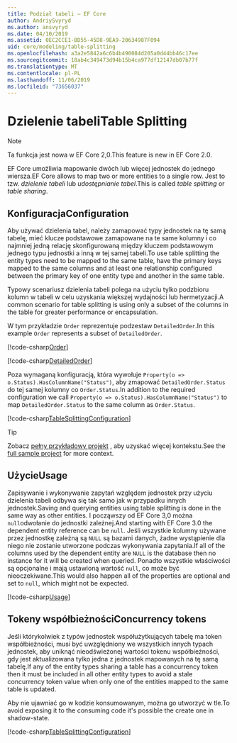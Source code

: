 ```yaml
---
title: Podział tabeli — EF Core
author: AndriySvyryd
ms.author: ansvyryd
ms.date: 04/10/2019
ms.assetid: 0EC2CCE1-BD55-45D8-9EA9-20634987F094
uid: core/modeling/table-splitting
ms.openlocfilehash: a3a2e5842a6c6b4b490084d205a0d44bb46c17ee
ms.sourcegitcommit: 18ab4c349473d94b15b4ca977df12147db07b77f
ms.translationtype: MT
ms.contentlocale: pl-PL
ms.lasthandoff: 11/06/2019
ms.locfileid: "73656037"
---
```

# <a name="table-splitting"></a><span data-ttu-id="58329-102">Dzielenie tabeli</span><span class="sxs-lookup"><span data-stu-id="58329-102">Table Splitting</span></span>

>[!NOTE]
> <span data-ttu-id="58329-103">Ta funkcja jest nowa w EF Core 2,0.</span><span class="sxs-lookup"><span data-stu-id="58329-103">This feature is new in EF Core 2.0.</span></span>

<span data-ttu-id="58329-104">EF Core umożliwia mapowanie dwóch lub więcej jednostek do jednego wiersza.</span><span class="sxs-lookup"><span data-stu-id="58329-104">EF Core allows to map two or more entities to a single row.</span></span> <span data-ttu-id="58329-105">Jest to tzw. _dzielenie tabeli_ lub _udostępnianie tabel_.</span><span class="sxs-lookup"><span data-stu-id="58329-105">This is called _table splitting_ or _table sharing_.</span></span>

## <a name="configuration"></a><span data-ttu-id="58329-106">Konfiguracja</span><span class="sxs-lookup"><span data-stu-id="58329-106">Configuration</span></span>

<span data-ttu-id="58329-107">Aby używać dzielenia tabel, należy zamapować typy jednostek na tę samą tabelę, mieć klucze podstawowe zamapowane na te same kolumny i co najmniej jedną relację skonfigurowaną między kluczem podstawowym jednego typu jednostki a inną w tej samej tabeli.</span><span class="sxs-lookup"><span data-stu-id="58329-107">To use table splitting the entity types need to be mapped to the same table, have the primary keys mapped to the same columns and at least one relationship configured between the primary key of one entity type and another in the same table.</span></span>

<span data-ttu-id="58329-108">Typowy scenariusz dzielenia tabeli polega na użyciu tylko podzbioru kolumn w tabeli w celu uzyskania większej wydajności lub hermetyzacji.</span><span class="sxs-lookup"><span data-stu-id="58329-108">A common scenario for table splitting is using only a subset of the columns in the table for greater performance or encapsulation.</span></span>

<span data-ttu-id="58329-109">W tym przykładzie `Order` reprezentuje podzestaw `DetailedOrder`.</span><span class="sxs-lookup"><span data-stu-id="58329-109">In this example `Order` represents a subset of `DetailedOrder`.</span></span>

[!code-csharp[Order](../../../samples/core/Modeling/TableSplitting/Order.cs?name=Order)]

[!code-csharp[DetailedOrder](../../../samples/core/Modeling/TableSplitting/DetailedOrder.cs?name=DetailedOrder)]

<span data-ttu-id="58329-110">Poza wymaganą konfiguracją, która wywołuje `Property(o => o.Status).HasColumnName("Status")`, aby zmapować `DetailedOrder.Status` do tej samej kolumny co `Order.Status`.</span><span class="sxs-lookup"><span data-stu-id="58329-110">In addition to the required configuration we call `Property(o => o.Status).HasColumnName("Status")` to map `DetailedOrder.Status` to the same column as `Order.Status`.</span></span>

[!code-csharp[TableSplittingConfiguration](../../../samples/core/Modeling/TableSplitting/TableSplittingContext.cs?name=TableSplitting&highlight=3)]

> [!TIP]
> <span data-ttu-id="58329-111">Zobacz [pełny przykładowy projekt](https://github.com/aspnet/EntityFramework.Docs/tree/master/samples/core/Modeling/TableSplitting) , aby uzyskać więcej kontekstu.</span><span class="sxs-lookup"><span data-stu-id="58329-111">See the [full sample project](https://github.com/aspnet/EntityFramework.Docs/tree/master/samples/core/Modeling/TableSplitting) for more context.</span></span>

## <a name="usage"></a><span data-ttu-id="58329-112">Użycie</span><span class="sxs-lookup"><span data-stu-id="58329-112">Usage</span></span>

<span data-ttu-id="58329-113">Zapisywanie i wykonywanie zapytań względem jednostek przy użyciu dzielenia tabeli odbywa się tak samo jak w przypadku innych jednostek.</span><span class="sxs-lookup"><span data-stu-id="58329-113">Saving and querying entities using table splitting is done in the same way as other entities.</span></span> <span data-ttu-id="58329-114">I począwszy od EF Core 3,0 można `null`odwołanie do jednostki zależnej.</span><span class="sxs-lookup"><span data-stu-id="58329-114">And starting with EF Core 3.0 the dependent entity reference can be `null`.</span></span> <span data-ttu-id="58329-115">Jeśli wszystkie kolumny używane przez jednostkę zależną są `NULL` są bazami danych, żadne wystąpienie dla niego nie zostanie utworzone podczas wykonywania zapytania.</span><span class="sxs-lookup"><span data-stu-id="58329-115">If all of the columns used by the dependent entity are `NULL` is the database then no instance for it will be created when queried.</span></span> <span data-ttu-id="58329-116">Ponadto wszystkie właściwości są opcjonalne i mają ustawioną wartość `null`, co może być nieoczekiwane.</span><span class="sxs-lookup"><span data-stu-id="58329-116">This would also happen all of the properties are optional and set to `null`, which might not be expected.</span></span>

[!code-csharp[Usage](../../../samples/core/Modeling/TableSplitting/Program.cs?name=Usage)]

## <a name="concurrency-tokens"></a><span data-ttu-id="58329-117">Tokeny współbieżności</span><span class="sxs-lookup"><span data-stu-id="58329-117">Concurrency tokens</span></span>

<span data-ttu-id="58329-118">Jeśli którykolwiek z typów jednostek współużytkujących tabelę ma token współbieżności, musi być uwzględniony we wszystkich innych typach jednostek, aby uniknąć nieodświeżonej wartości tokenu współbieżności, gdy jest aktualizowana tylko jedna z jednostek mapowanych na tę samą tabelę.</span><span class="sxs-lookup"><span data-stu-id="58329-118">If any of the entity types sharing a table has a concurrency token then it must be included in all other entity types to avoid a stale concurrency token value when only one of the entities mapped to the same table is updated.</span></span>

<span data-ttu-id="58329-119">Aby nie ujawniać go w kodzie konsumowanym, można go utworzyć w tle.</span><span class="sxs-lookup"><span data-stu-id="58329-119">To avoid exposing it to the consuming code it's possible the create one in shadow-state.</span></span>

[!code-csharp[TableSplittingConfiguration](../../../samples/core/Modeling/TableSplitting/TableSplittingContext.cs?name=ConcurrencyToken&highlight=2)]
